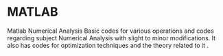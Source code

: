 # MATLAB
Matlab Numerical Analysis
Basic codes for various operations and codes regarding subject Numerical Analysis with slight to minor modifications.
It also has codes for optimization techniques and the theory related to it
.
